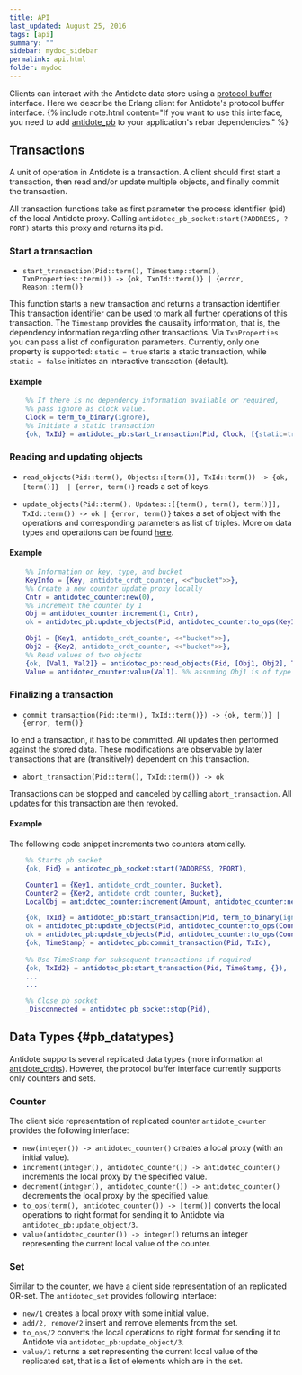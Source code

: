 ```yaml
---
title: API
last_updated: August 25, 2016
tags: [api]
summary: ""
sidebar: mydoc_sidebar
permalink: api.html
folder: mydoc
---
```


Clients can interact with the Antidote data store using a [protocol buffer](https://developers.google.com/protocol-buffers/) interface.
Here we describe the Erlang client for Antidote's protocol buffer interface. 
{% include note.html content="If you want to use this interface, you need to add [antidote_pb](https://github.com/SyncFree/antidote_pb) to your application's rebar dependencies." %}


## Transactions

A unit of operation in Antidote is a transaction. 
A client should first start a transaction, then read and/or update multiple objects, and finally commit the transaction.

All transaction functions take as first parameter the process identifier (pid) of the local Antidote proxy. 
Calling `antidotec_pb_socket:start(?ADDRESS, ?PORT)` starts this proxy and returns its pid.

### Start a transaction

  * `start_transaction(Pid::term(), Timestamp::term(), TxnProperties::term())
        -> {ok, TxnId::term()} | {error, Reason::term()}`

  This function starts a new transaction and returns a transaction identifier.
  This transaction identifier can be used to mark all further operations of this transaction. 
  The `Timestamp` provides the causality information, that is, the dependency information regarding other transactions. 
  Via `TxnProperties` you can pass a list of configuration parameters. 
  Currently, only one property is supported:  `static = true` starts a static transaction, 
  while `static = false` initiates an interactive transaction (default).

#### Example

```erlang
    %% If there is no dependency information available or required, 
    %% pass ignore as clock value.
    Clock = term_to_binary(ignore),
    %% Initiate a static transaction
    {ok, TxId} = antidotec_pb:start_transaction(Pid, Clock, [{static=true}]). 
```

### Reading and updating objects
  * `read_objects(Pid::term(), Objects::[term()], TxId::term()) -> {ok, [term()]}  | {error, term()}` reads a set of keys.
  
  * `update_objects(Pid::term(), Updates::[{term(), term(), term()}], TxId::term()) -> ok | {error, term()}` 
   takes a set of object with the operations and corresponding parameters as list of triples. 
   More on data types and operations can be found [here](#pb_datatypes).
  
####  Example

```erlang
    %% Information on key, type, and bucket
    KeyInfo = {Key, antidote_crdt_counter, <<"bucket">>},
    %% Create a new counter update proxy locally
    Cntr = antidotec_counter:new(0),
    %% Increment the counter by 1
    Obj = antidotec_counter:increment(1, Cntr),
    ok = antidotec_pb:update_objects(Pid, antidotec_counter:to_ops(KeyInfor, Obj), TxId).

    Obj1 = {Key1, antidote_crdt_counter, <<"bucket">>},
    Obj2 = {Key2, antidote_crdt_counter, <<"bucket">>},
    %% Read values of two objects
    {ok, [Val1, Val2]} = antidotec_pb:read_objects(Pid, [Obj1, Obj2], TxId),
    Value = antidotec_counter:value(Val1). %% assuming Obj1 is of type counter
```

### Finalizing a transaction

  * `commit_transaction(Pid::term(), TxId::term()}) -> {ok, term()} | {error, term()}`
  
  To end a transaction, it has to be committed.
  All updates then performed against the stored data.
  These modifications are observable by later transactions that are (transitively) dependent on this transaction.

  * `abort_transaction(Pid::term(), TxId::term()) -> ok`

  Transactions can be stopped and canceled by calling `abort_transaction`.
  All updates for this transaction are then revoked.


#### Example
The following code snippet increments two counters atomically.

```erlang
    %% Starts pb socket
    {ok, Pid} = antidotec_pb_socket:start(?ADDRESS, ?PORT),

    Counter1 = {Key1, antidote_crdt_counter, Bucket},
    Counter2 = {Key2, antidote_crdt_counter, Bucket},
    LocalObj = antidotec_counter:increment(Amount, antidotec_counter:new(0)),

    {ok, TxId} = antidotec_pb:start_transaction(Pid, term_to_binary(ignore), {}),
    ok = antidotec_pb:update_objects(Pid, antidotec_counter:to_ops(Counter1, LocalObj),TxId),
    ok = antidotec_pb:update_objects(Pid, antidotec_counter:to_ops(Counter2, LocalObj),TxId),
    {ok, TimeStamp} = antidotec_pb:commit_transaction(Pid, TxId),
    
    %% Use TimeStamp for subsequent transactions if required
    {ok, TxId2} = antidotec_pb:start_transaction(Pid, TimeStamp, {}),
    ...
    ...

    %% Close pb socket
    _Disconnected = antidotec_pb_socket:stop(Pid),
```

## Data Types {#pb_datatypes}

Antidote supports several replicated data types (more information at [antidote_crdts](https://github.com/SyncFree/antidote_crdt)).
However, the protocol buffer interface currently supports only counters and sets.

### Counter

The client side representation of replicated counter `antidote_counter` provides the following interface:

* `new(integer()) -> antidotec_counter()` creates a local proxy (with an initial value). 
* `increment(integer(), antidotec_counter()) -> antidotec_counter()` increments the local proxy by the specified value.
* `decrement(integer(), antidotec_counter()) -> antidotec_counter()` decrements the local proxy by the specified value.
* `to_ops(term(), antidotec_counter()) -> [term()]` converts the local operations to right format for sending it to Antidote via `antidotec_pb:update_object/3`.
* `value(antidotec_counter()) -> integer()` returns an integer representing the current local value of the counter.

### Set

Similar to the counter, we have a client side representation of an replicated OR-set. The `antidotec_set` provides following interface:

* `new/1` creates a local proxy with some initial value.
* `add/2, remove/2` insert and remove elements from the set.
* `to_ops/2` converts the local operations to right format for sending it to Antidote via `antidotec_pb:update_object/3`.
* `value/1` returns a set representing the current local value of the replicated set, that is a list of elements which are in the set.
